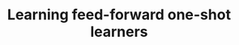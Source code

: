---
title: "Learning feed-forward one-shot learners"
year: 2016
pdf_url: "https://arxiv.org/abs/1606.05233"
category: "vision"
author_list: "Luca Bertinetto*, Jo&atilde;o F. Henriques*, Jack Valmadre*, Philip H.S. Torr, Andrea Vedaldi"
grant: ""
pub_in: "Neural Information Processing Systems (NIPS), 2016"
---